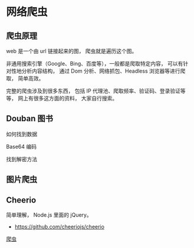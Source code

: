 # 网络爬虫

## 爬虫原理

web 是一个由 url 链接起来的图， 爬虫就是遍历这个图。

非通用搜索引擎（Google、Bing、百度等），一般都是爬取特定内容， 可以有针对性地分析内容结构， 通过 Dom 分析、网络抓包、Headless 浏览器等进行爬取， 简单高效。

完整的爬虫涉及到很多东西， 包括 IP 代理池、爬取频率、验证码、登录验证等等， 网上有很多这方面的资料， 大家自行搜索。

## Douban 图书

如何找到数据

Base64 编码

找到解密方法

## 图片爬虫

## Cheerio

简单理解， Node.js 里面的 jQuery。

- https://github.com/cheeriojs/cheerio

[爬虫](https://www.bilibili.com/video/av71014473/?p=6)
